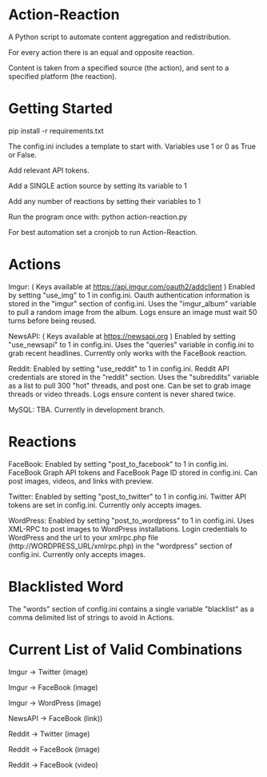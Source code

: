 # Action-Reaction

A Python script to automate content aggregation and redistribution.

For every action there is an equal and opposite reaction.

Content is taken from a specified source (the action), and sent to a specified platform (the reaction).

# Getting Started

pip install -r requirements.txt

The config.ini includes a template to start with. Variables use 1 or 0 as True or False.

Add relevant API tokens.

Add a SINGLE action source by setting its variable to 1

Add any number of reactions by setting their variables to 1

Run the program once with: python action-reaction.py

For best automation set a cronjob to run Action-Reaction.

# Actions

Imgur: ( Keys available at https://api.imgur.com/oauth2/addclient ) Enabled by setting "use_img" to 1 in config.ini. Oauth authentication information is stored in the "imgur" section of config.ini. Uses the "imgur_album" variable to pull a random image from the album. Logs ensure an image must wait 50 turns before being reused.

NewsAPI: ( Keys available at https://newsapi.org ) Enabled by setting "use_newsapi" to 1 in config.ini. Uses the "queries" variable in config.ini to grab recent headlines. Currently only works with the FaceBook reaction.

Reddit: Enabled by setting "use_reddit" to 1 in config.ini. Reddit API credentials are stored in the "reddit" section. Uses the "subreddits" variable as a list to pull 300  "hot" threads, and post one. Can be set to grab image threads or video threads. Logs ensure content is never shared twice.

MySQL: TBA. Currently in development branch.

# Reactions

FaceBook: Enabled by setting "post_to_facebook" to 1 in config.ini. FaceBook Graph API tokens and FaceBook Page ID stored in config.ini. Can post images, videos, and links with preview.

Twitter: Enabled by setting "post_to_twitter" to 1 in config.ini. Twitter API tokens are set in config.ini. Currently only accepts images.

WordPress: Enabled by setting "post_to_wordpress" to 1 in config.ini. Uses XML-RPC to post images to WordPress installations. Login credentials to WordPress and the url to your xmlrpc.php file (http://WORDPRESS_URL/xmlrpc.php) in the "wordpress" section of config.ini. Currently only accepts images.

# Blacklisted Word

The "words" section of config.ini contains a single variable "blacklist" as a comma delimited list of strings to avoid in Actions.

# Current List of Valid Combinations

Imgur -> Twitter    (image)

Imgur -> FaceBook   (image)

Imgur -> WordPress  (image)

NewsAPI -> FaceBook (link))

Reddit -> Twitter   (image)

Reddit -> FaceBook  (image)

Reddit -> FaceBook  (video)
